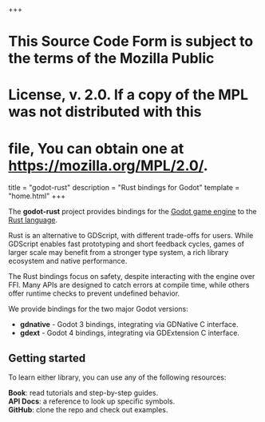 +++
# This Source Code Form is subject to the terms of the Mozilla Public
# License, v. 2.0. If a copy of the MPL was not distributed with this
# file, You can obtain one at https://mozilla.org/MPL/2.0/.

title = "godot-rust"
description = "Rust bindings for Godot"
template = "home.html"
+++

The **godot-rust** project provides bindings for the [Godot game engine][godot] to the [Rust language][rust]. 

Rust is an alternative to GDScript, with different trade-offs for users.
While GDScript enables fast prototyping and short feedback cycles, games of larger scale may 
benefit from a stronger type system, a rich library ecosystem and native performance.

The Rust bindings focus on safety, despite interacting with the engine over FFI.
Many APIs are designed to catch errors at compile time, while others offer runtime checks to prevent undefined behavior.

We provide bindings for the two major Godot versions:

* **gdnative** - Godot 3 bindings, integrating via GDNative C interface.
* **gdext** - Godot 4 bindings, integrating via GDExtension C interface.


## Getting started

To learn either library, you can use any of the following resources:

**Book**: read tutorials and step-by-step guides.  
**API Docs**: a reference to look up specific symbols.  
**GitHub**: clone the repo and check out examples.


[godot]: https://godotengine.org
[rust]: https://www.rust-lang.org
